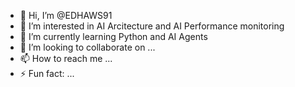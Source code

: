 - 👋 Hi, I’m @EDHAWS91
- 👀 I’m interested in AI Arcitecture and AI Performance monitoring 
- 🌱 I’m currently learning Python and AI Agents
- 💞️ I’m looking to collaborate on ...
- 📫 How to reach me ...
- ⚡ Fun fact: ...

<!---
EDHAWS91/EDHAWS91 is a ✨ special ✨ repository because its `README.md` (this file) appears on your GitHub profile.
You can click the Preview link to take a look at your changes.
--->
